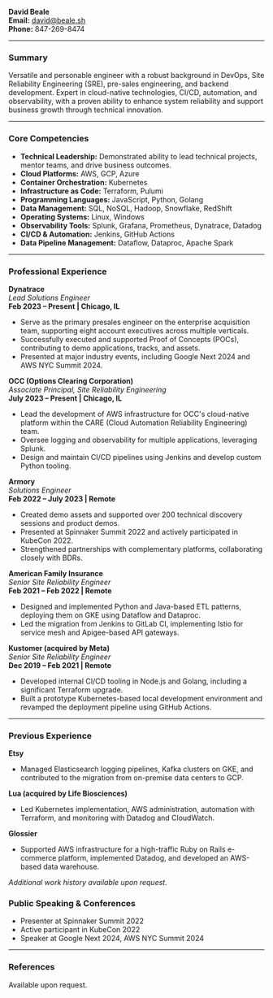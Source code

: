 
**David Beale**  
**Email:** david@beale.sh  
**Phone:** 847-269-8474  

---

### **Summary**
Versatile and personable engineer with a robust background in DevOps, Site Reliability Engineering (SRE), pre-sales engineering, and backend development. Expert in cloud-native technologies, CI/CD, automation, and observability, with a proven ability to enhance system reliability and support business growth through technical innovation.

---

### **Core Competencies**
- **Technical Leadership:** Demonstrated ability to lead technical projects, mentor teams, and drive business outcomes.
- **Cloud Platforms:** AWS, GCP, Azure
- **Container Orchestration:** Kubernetes
- **Infrastructure as Code:** Terraform, Pulumi
- **Programming Languages:** JavaScript, Python, Golang
- **Data Management:** SQL, NoSQL, Hadoop, Snowflake, RedShift
- **Operating Systems:** Linux, Windows
- **Observability Tools:** Splunk, Grafana, Prometheus, Dynatrace, Datadog
- **CI/CD & Automation:** Jenkins, GitHub Actions
- **Data Pipeline Management:** Dataflow, Dataproc, Apache Spark

---

### **Professional Experience**

**Dynatrace**  
*Lead Solutions Engineer*  
**Feb 2023 – Present | Chicago, IL**

- Serve as the primary presales engineer on the enterprise acquisition team, supporting eight account executives across multiple verticals.
- Successfully executed and supported Proof of Concepts (POCs), contributing to demo applications, tracks, and assets.
- Presented at major industry events, including Google Next 2024 and AWS NYC Summit 2024.

**OCC (Options Clearing Corporation)**  
*Associate Principal, Site Reliability Engineering*  
**July 2023 – Present | Chicago, IL**

- Lead the development of AWS infrastructure for OCC's cloud-native platform within the CARE (Cloud Automation Reliability Engineering) team.
- Oversee logging and observability for multiple applications, leveraging Splunk.
- Design and maintain CI/CD pipelines using Jenkins and develop custom Python tooling.

**Armory**  
*Solutions Engineer*  
**Feb 2022 – July 2023 | Remote**

- Created demo assets and supported over 200 technical discovery sessions and product demos.
- Presented at Spinnaker Summit 2022 and actively participated in KubeCon 2022.
- Strengthened partnerships with complementary platforms, collaborating closely with BDRs.

**American Family Insurance**  
*Senior Site Reliability Engineer*  
**Feb 2021 – Feb 2022 | Remote**

- Designed and implemented Python and Java-based ETL patterns, deploying them on GKE using Dataflow and Dataproc.
- Led the migration from Jenkins to GitLab CI, implementing Istio for service mesh and Apigee-based API gateways.

**Kustomer (acquired by Meta)**  
*Senior Site Reliability Engineer*  
**Dec 2019 – Feb 2021 | Remote**

- Developed internal CI/CD tooling in Node.js and Golang, including a significant Terraform upgrade.
- Built a prototype Kubernetes-based local development environment and revamped the deployment pipeline using GitHub Actions.

---

### **Previous Experience**

**Etsy**  
- Managed Elasticsearch logging pipelines, Kafka clusters on GKE, and contributed to the migration from on-premise data centers to GCP.

**Lua (acquired by Life Biosciences)**  
- Led Kubernetes implementation, AWS administration, automation with Terraform, and monitoring with Datadog and CloudWatch.

**Glossier**  
- Supported AWS infrastructure for a high-traffic Ruby on Rails e-commerce platform, implemented Datadog, and developed an AWS-based data warehouse.

*Additional work history available upon request.*

### **Public Speaking & Conferences**
- Presenter at Spinnaker Summit 2022
- Active participant in KubeCon 2022
- Speaker at Google Next 2024, AWS NYC Summit 2024

---

### **References**
Available upon request.